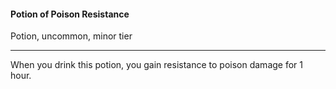 #### Potion of Poison Resistance

Potion, uncommon, minor tier

---

When you drink this potion, you gain resistance to poison damage for 1 hour.